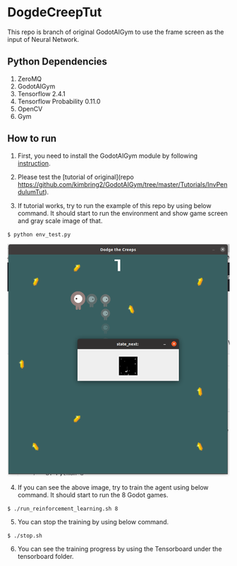 # DogdeCreepTut
This repo is branch of original GodotAIGym to use the frame screen as the input of Neural Network.

## Python Dependencies
1. ZeroMQ
2. GodotAIGym
4. Tensorflow 2.4.1
5. Tensorflow Probability 0.11.0
6. OpenCV
7. Gym

## How to run
1. First, you need to install the GodotAIGym module by following [instruction](https://github.com/kimbring2/GodotAIGym).
2. Please test the [tutorial of original](repo https://github.com/kimbring2/GodotAIGym/tree/master/Tutorials/InvPendulumTut).

3. If tutorial works, try to run the example of this repo by using below command. It should start to run the environment and show game screen and gray scale image of that. 
```
$ python env_test.py
```

<img src="images/image_1.png" width="600" title="env_test.py image">

4. If you can see the above image, try to train the agent using below command. It should start to run the 8 Godot games.
```
$ ./run_reinforcement_learning.sh 8
```

5. You can stop the training by using below command.
```
$ ./stop.sh
```

6. You can see the training progress by using the Tensorboard under the tensorboard folder.
